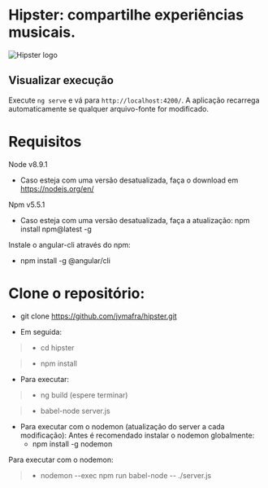 # Hipster: compartilhe experiências musicais.

![Hipster logo](https://github.com/jvmafra/hipster/blob/master/H.png?raw=true)

## Visualizar execução

Execute `ng serve` e vá para `http://localhost:4200/`. A aplicação recarrega automaticamente se qualquer arquivo-fonte for modificado.

# Requisitos

Node v8.9.1
- Caso esteja com uma versão desatualizada, faça o download em https://nodejs.org/en/

Npm v5.5.1
- Caso esteja com uma versão desatualizada, faça a atualização: npm install npm@latest -g

Instale o angular-cli através do npm:
- npm install -g @angular/cli

# Clone o repositório:

- git clone https://github.com/jvmafra/hipster.git

- Em seguida:
 > - cd hipster
 
 > - npm install

- Para executar:
 > - ng build (espere terminar)

 > - babel-node server.js

- Para executar com o nodemon (atualização do server a cada modificação):
Antes é recomendado instalar o nodemon globalmente:
    - npm install -g nodemon

Para executar com o nodemon:
> - nodemon --exec npm run babel-node -- ./server.js

